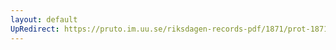 ```yaml
---
layout: default
UpRedirect: https://pruto.im.uu.se/riksdagen-records-pdf/1871/prot-1871--fk--123.pdf
---
```


